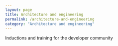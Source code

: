 ```yaml
---
layout: page
title: Architecture and engineering
permalink: /architecture-and-engineering
category: "Architecture and engineering"
---
```


Inductions and training for the developer community
